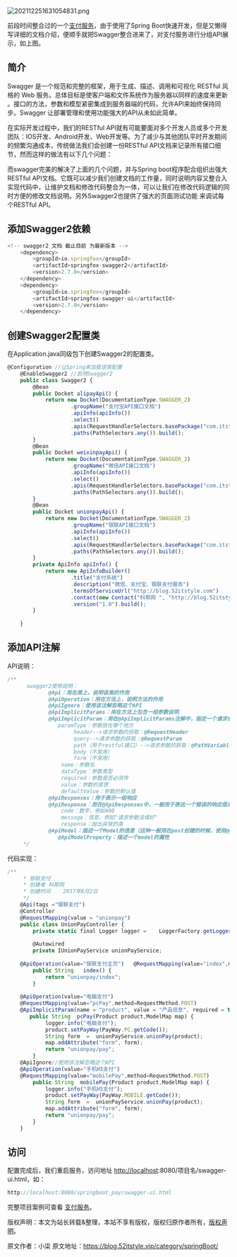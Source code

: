 


![202112251631054831.png](https://gitee.com/hezhiyuan007/java-study/raw/master/images/SpringBoot4/faa5664c-a7e1-47e9-ae89-519c8df34bb9.png)

前段时间整合过的一个[支付服务](https://git.oschina.net/52itstyle/spring-boot-pay)，由于使用了Spring Boot快速开发，但是又懒得写详细的文档介绍，便顺手就把Swagger整合进来了，对支付服务进行分组API展示，如上图。

## 简介

Swagger 是一个规范和完整的框架，用于生成、描述、调用和可视化 RESTful 风格的 Web 服务。总体目标是使客户端和文件系统作为服务器以同样的速度来更新 。接口的方法，参数和模型紧密集成到服务器端的代码，允许API来始终保持同步。Swagger 让部署管理和使用功能强大的API从未如此简单。

在实际开发过程中，我们的RESTful API就有可能要面对多个开发人员或多个开发团队：IOS开发、Android开发、Web开发等。为了减少与其他团队平时开发期间的频繁沟通成本，传统做法我们会创建一份RESTful API文档来记录所有接口细节，然而这样的做法有以下几个问题：

而swagger完美的解决了上面的几个问题，并与Spring boot程序配合组织出强大RESTful API文档。它既可以减少我们创建文档的工作量，同时说明内容又整合入实现代码中，让维护文档和修改代码整合为一体，可以让我们在修改代码逻辑的同时方便的修改文档说明。另外Swagger2也提供了强大的页面测试功能 来调试每个RESTful API。

## 添加Swagger2依赖


```js 
<!-- swagger2 文档 截止目前 为最新版本 -->
    <dependency>
        <groupId>io.springfox</groupId>
        <artifactId>springfox-swagger2</artifactId>
        <version>2.7.0</version>
    </dependency>
    <dependency>
        <groupId>io.springfox</groupId>
        <artifactId>springfox-swagger-ui</artifactId>
        <version>2.7.0</version>
    </dependency>
```

## 创建Swagger2配置类

在Application.java同级包下创建Swagger2的配置类。

```js 
@Configuration //让Spring来加载该类配置
    @EnableSwagger2 //启用Swagger2
    public class Swagger2 {
        @Bean
        public Docket alipayApi() {
            return new Docket(DocumentationType.SWAGGER_2)
                    .groupName("支付宝API接口文档")  
                    .apiInfo(apiInfo())
                    .select()
                    .apis(RequestHandlerSelectors.basePackage("com.itstyle.modules.alipay"))
                    .paths(PathSelectors.any()).build();
        }
        @Bean
        public Docket weixinpayApi() {
            return new Docket(DocumentationType.SWAGGER_2)
                    .groupName("微信API接口文档")  
                    .apiInfo(apiInfo())
                    .select()
                    .apis(RequestHandlerSelectors.basePackage("com.itstyle.modules.weixinpay"))
                    .paths(PathSelectors.any()).build();
        }
        @Bean
        public Docket unionpayApi() {
            return new Docket(DocumentationType.SWAGGER_2)
                    .groupName("银联API接口文档")  
                    .apiInfo(apiInfo())
                    .select()
                    .apis(RequestHandlerSelectors.basePackage("com.itstyle.modules.unionpay"))
                    .paths(PathSelectors.any()).build();
        }
        private ApiInfo apiInfo() {
            return new ApiInfoBuilder()
                    .title("支付系统")
                    .description("微信、支付宝、银联支付服务")
                    .termsOfServiceUrl("http://blog.52itstyle.com")
                    .contact(new Contact("科帮网 ", "http://blog.52itstyle.com", "345849402@qq.com"))
                    .version("1.0").build();
        }
    
    }
```

## 添加API注解

API说明：

```js 
/**
      swagger2使用说明：
             @Api：用在类上，说明该类的作用
             @ApiOperation：用在方法上，说明方法的作用
             @ApiIgnore：使用该注解忽略这个API
             @ApiImplicitParams：用在方法上包含一组参数说明
             @ApiImplicitParam：用在@ApiImplicitParams注解中，指定一个请求参数的各个方面
                paramType：参数放在哪个地方
                     header-->请求参数的获取：@RequestHeader
                     query-->请求参数的获取：@RequestParam
                     path（用于restful接口）-->请求参数的获取：@PathVariable
                     body（不常用）
                     form（不常用）
                 name：参数名
                 dataType：参数类型
                 required：参数是否必须传
                 value：参数的意思
                 defaultValue：参数的默认值
             @ApiResponses：用于表示一组响应
             @ApiResponse：用在@ApiResponses中，一般用于表达一个错误的响应信息
                 code：数字，例如400
                 message：信息，例如"请求参数没填好"
                 response：抛出异常的类
             @ApiModel：描述一个Model的信息（这种一般用在post创建的时候，使用@RequestBody这样的场景，请求参数无法使用@ApiImplicitParam注解进行描述的时候）
                @ApiModelProperty：描述一个model的属性
     */
```

代码实现：


```js 
/**
     * 银联支付
     * 创建者 科帮网
     * 创建时间    2017年8月2日
     */
    @Api(tags ="银联支付")
    @Controller
    @RequestMapping(value = "unionpay")
    public class UnionPayController {
        private static final Logger logger =    LoggerFactory.getLogger(AliPayController.class);
    
        @Autowired
        private IUnionPayService unionPayService;
    
    @ApiOperation(value="银联支付主页")   @RequestMapping(value="index",method=RequestMethod.GET)
        public String   index() {
            return "unionpay/index";
        }
    
    @ApiOperation(value="电脑支付")    
    @RequestMapping(value="pcPay",method=RequestMethod.POST)
    @ApiImplicitParam(name = "product", value = "产品信息", required = true, dataType = "Product")
       public String  pcPay(Product product,ModelMap map) {
            logger.info("电脑支付");
            product.setPayWay(PayWay.PC.getCode());
            String form  =  unionPayService.unionPay(product);
            map.addAttribute("form", form);
            return "unionpay/pay";
        }
    @ApiIgnore//使用该注解忽略这个API
    @ApiOperation(value="手机H5支付")
    @RequestMapping(value="mobilePay",method=RequestMethod.POST)
        public String  mobilePay(Product product,ModelMap map) {
            logger.info("手机H5支付");
            product.setPayWay(PayWay.MOBILE.getCode());
            String form  =  unionPayService.unionPay(product);
            map.addAttribute("form", form);
            return "unionpay/pay";
        }
    }
```

## 访问

配置完成后，我们重启服务，访问地址 [http://localhost](http://localhost):8080/项目名/swagger-ui.html，如：

```js 
http://localhost:8080/springboot_pay/swagger-ui.html
```

完整项目案例可查看 [支付服务](https://git.oschina.net/52itstyle/spring-boot-pay)。

版权声明：本文为站长转载&整理，本站不享有版权，版权归原作者所有，[版权声明](https://gitee.com/hezhiyuan007/java-notes/raw/master/disclaimer.md)。




原文作者：小柒 原文地址：https://blog.52itstyle.vip/category/springBoot/